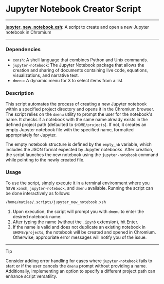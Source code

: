 # Jupyter Notebook Creator Script

---

**[jupyter_new_notebook.xsh](/jupyter_new_notebook.xsh)**: A script to create and open a new Jupyter notebook in Chromium

---

### Dependencies

- `xonsh`: A shell language that combines Python and Unix commands.
- `jupyter-notebook`: The Jupyter Notebook package that allows the creation and sharing of documents containing live code, equations, visualizations, and narrative text.
- `dmenu`: A dynamic menu for X to select items from a list.

### Description

This script automates the process of creating a new Jupyter notebook within a specified project directory and opens it in the Chromium browser. The script relies on the `dmenu` utility to prompt the user for the notebook's name. It checks if a notebook with the same name already exists in the defined project path (defaulted to `$HOME/projects`). If not, it creates an empty Jupyter notebook file with the specified name, formatted appropriately for Jupyter.

The empty notebook structure is defined by the `empty_nb` variable, which includes the JSON format expected by Jupyter notebooks. After creation, the script launches the new notebook using the `jupyter-notebook` command while pointing to the newly created file.

### Usage

To use the script, simply execute it in a terminal environment where you have `xonsh`, `jupyter-notebook`, and `dmenu` available. Running the script can be done interactively as follows:

```bash
/home/matias/.scripts/jupyter_new_notebook.xsh
```

1. Upon execution, the script will prompt you with `dmenu` to enter the desired notebook name.
2. After typing the name (without the `.ipynb` extension), hit Enter.
3. If the name is valid and does not duplicate an existing notebook in `$HOME/projects`, the notebook will be created and opened in Chromium. Otherwise, appropriate error messages will notify you of the issue.

---

> [!TIP]  
> Consider adding error handling for cases where `jupyter-notebook` fails to start or if the user cancels the `dmenu` prompt without providing a name. Additionally, implementing an option to specify a different project path can enhance script versatility.
